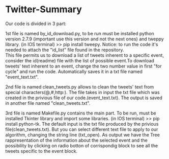 # Twitter-Summary
Our code is divided in 3 part:

1st file is named by_id_download.py, to be run must be installed python version 2.7.9 (important use this version and not the next ones) and tweppy library.
(in IOS terminal) >> pip install tweepy.
Notice: to run the code it's needed to attach the "id_list" file found in the repository.  
This file permits us to download a list of tweets inherent to a specific event, consider the id(readme) file with the list of possible event.To download tweets' text inherent to an event, change the two number value in first "for cycle" and run the code. Automatically saves it in a txt file named "event_text.txt".

2nd file is named clean_tweets.py allows to clean the tweets' text from special characters(@,#,http:). The file takes in input the txt file which was created in the privious file of our code.(event_text.txt). The output is saved in another file named "clean_tweets.txt".

3rd file is named Makefile.py contains the main part. To be run, must be installed Tkinter library and import some libraries.
(in IOS terminal) >> pip install python-tk.
The default input is the txt file produced by the privious file(clean_tweets.txt). But you can select different text file to apply to our algorithm, changing the string line (txt_open).
As output we have the Tree rappresentation of the information about the selected event and the possibility by clicking on radio botton of corrispondig block to see all the tweets specific to the event block. 
